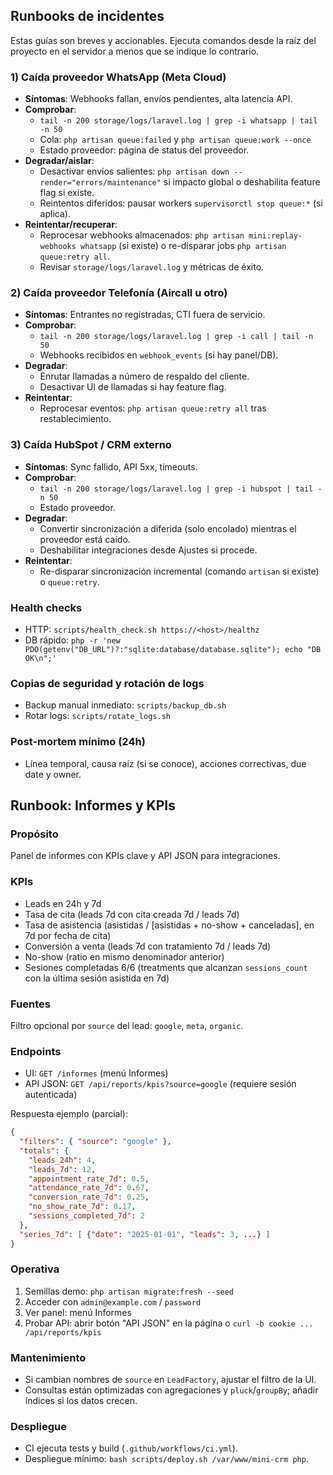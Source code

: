 ## Runbooks de incidentes

Estas guías son breves y accionables. Ejecuta comandos desde la raíz del proyecto en el servidor a menos que se indique lo contrario.

### 1) Caída proveedor WhatsApp (Meta Cloud)
- **Síntomas**: Webhooks fallan, envíos pendientes, alta latencia API.
- **Comprobar**:
  - `tail -n 200 storage/logs/laravel.log | grep -i whatsapp | tail -n 50`
  - Cola: `php artisan queue:failed` y `php artisan queue:work --once`
  - Estado proveedor: página de status del proveedor.
- **Degradar/aislar**:
  - Desactivar envíos salientes: `php artisan down --render="errors/maintenance"` si impacto global o deshabilita feature flag si existe.
  - Reintentos diferidos: pausar workers `supervisorctl stop queue:*` (si aplica).
- **Reintentar/recuperar**:
  - Reprocesar webhooks almacenados: `php artisan mini:replay-webhooks whatsapp` (si existe) o re-disparar jobs `php artisan queue:retry all`.
  - Revisar `storage/logs/laravel.log` y métricas de éxito.

### 2) Caída proveedor Telefonía (Aircall u otro)
- **Síntomas**: Entrantes no registradas, CTI fuera de servicio.
- **Comprobar**:
  - `tail -n 200 storage/logs/laravel.log | grep -i call | tail -n 50`
  - Webhooks recibidos en `webhook_events` (si hay panel/DB).
- **Degradar**:
  - Enrutar llamadas a número de respaldo del cliente.
  - Desactivar UI de llamadas si hay feature flag.
- **Reintentar**:
  - Reprocesar eventos: `php artisan queue:retry all` tras restablecimiento.

### 3) Caída HubSpot / CRM externo
- **Síntomas**: Sync fallido, API 5xx, timeouts.
- **Comprobar**:
  - `tail -n 200 storage/logs/laravel.log | grep -i hubspot | tail -n 50`
  - Estado proveedor.
- **Degradar**:
  - Convertir sincronización a diferida (solo encolado) mientras el proveedor está caído.
  - Deshabilitar integraciones desde Ajustes si procede.
- **Reintentar**:
  - Re-disparar sincronización incremental (comando `artisan` si existe) o `queue:retry`.

### Health checks
- HTTP: `scripts/health_check.sh https://<host>/healthz`
- DB rápido: `php -r 'new PDO(getenv("DB_URL")?:"sqlite:database/database.sqlite"); echo "DB OK\n";'`

### Copias de seguridad y rotación de logs
- Backup manual inmediato: `scripts/backup_db.sh`
- Rotar logs: `scripts/rotate_logs.sh`

### Post-mortem mínimo (24h)
- Línea temporal, causa raíz (si se conoce), acciones correctivas, due date y owner.

## Runbook: Informes y KPIs

### Propósito
Panel de informes con KPIs clave y API JSON para integraciones.

### KPIs
- Leads en 24h y 7d
- Tasa de cita (leads 7d con cita creada 7d / leads 7d)
- Tasa de asistencia (asistidas / [asistidas + no-show + canceladas], en 7d por fecha de cita)
- Conversión a venta (leads 7d con tratamiento 7d / leads 7d)
- No-show (ratio en mismo denominador anterior)
- Sesiones completadas 6/6 (treatments que alcanzan `sessions_count` con la última sesión asistida en 7d)

### Fuentes
Filtro opcional por `source` del lead: `google`, `meta`, `organic`.

### Endpoints
- UI: `GET /informes` (menú Informes)
- API JSON: `GET /api/reports/kpis?source=google` (requiere sesión autenticada)

Respuesta ejemplo (parcial):

```json
{
  "filters": { "source": "google" },
  "totals": {
    "leads_24h": 4,
    "leads_7d": 12,
    "appointment_rate_7d": 0.5,
    "attendance_rate_7d": 0.67,
    "conversion_rate_7d": 0.25,
    "no_show_rate_7d": 0.17,
    "sessions_completed_7d": 2
  },
  "series_7d": [ {"date": "2025-01-01", "leads": 3, ...} ]
}
```

### Operativa
1) Semillas demo: `php artisan migrate:fresh --seed`
2) Acceder con `admin@example.com` / `password`
3) Ver panel: menú Informes
4) Probar API: abrir botón "API JSON" en la página o `curl -b cookie ... /api/reports/kpis`

### Mantenimiento
- Si cambian nombres de `source` en `LeadFactory`, ajustar el filtro de la UI.
- Consultas están optimizadas con agregaciones y `pluck`/`groupBy`; añadir índices si los datos crecen.

### Despliegue
- CI ejecuta tests y build (`.github/workflows/ci.yml`).
- Despliegue mínimo: `bash scripts/deploy.sh /var/www/mini-crm php`.


